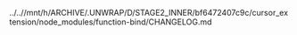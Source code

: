 ../..//mnt/h/ARCHIVE/.UNWRAP/D/STAGE2_INNER/bf6472407c9c/cursor_extension/node_modules/function-bind/CHANGELOG.md